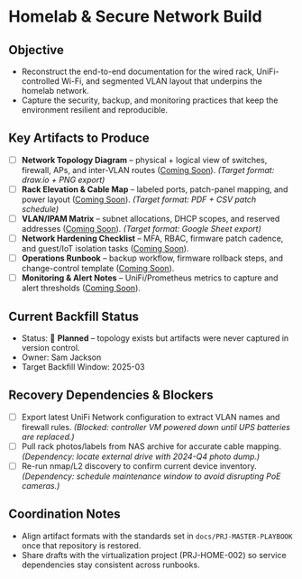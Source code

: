 # Homelab & Secure Network Build

## Objective
- Reconstruct the end-to-end documentation for the wired rack, UniFi-controlled Wi-Fi, and segmented VLAN layout that underpins the homelab network.
- Capture the security, backup, and monitoring practices that keep the environment resilient and reproducible.

## Key Artifacts to Produce
- [ ] **Network Topology Diagram** – physical + logical view of switches, firewall, APs, and inter-VLAN routes ([Coming Soon](./artifacts/network-topology.md)). *(Target format: draw.io + PNG export)*
- [ ] **Rack Elevation & Cable Map** – labeled ports, patch-panel mapping, and power layout ([Coming Soon](./artifacts/rack-elevation.md)). *(Target format: PDF + CSV patch schedule)*
- [ ] **VLAN/IPAM Matrix** – subnet allocations, DHCP scopes, and reserved addresses ([Coming Soon](./artifacts/vlan-ipam.md)). *(Target format: Google Sheet export)*
- [ ] **Network Hardening Checklist** – MFA, RBAC, firmware patch cadence, and guest/IoT isolation tasks ([Coming Soon](./checklists/network-hardening.md)).
- [ ] **Operations Runbook** – backup workflow, firmware rollback steps, and change-control template ([Coming Soon](./runbooks/network-operations.md)).
- [ ] **Monitoring & Alert Notes** – UniFi/Prometheus metrics to capture and alert thresholds ([Coming Soon](./dashboards/network-observability.md)).

## Current Backfill Status
- Status: 🔵 **Planned** – topology exists but artifacts were never captured in version control.
- Owner: Sam Jackson
- Target Backfill Window: 2025-03

## Recovery Dependencies & Blockers
- [ ] Export latest UniFi Network configuration to extract VLAN names and firewall rules. *(Blocked: controller VM powered down until UPS batteries are replaced.)*
- [ ] Pull rack photos/labels from NAS archive for accurate cable mapping. *(Dependency: locate external drive with 2024-Q4 photo dump.)*
- [ ] Re-run nmap/L2 discovery to confirm current device inventory. *(Dependency: schedule maintenance window to avoid disrupting PoE cameras.)*

## Coordination Notes
- Align artifact formats with the standards set in `docs/PRJ-MASTER-PLAYBOOK` once that repository is restored.
- Share drafts with the virtualization project (PRJ-HOME-002) so service dependencies stay consistent across runbooks.

